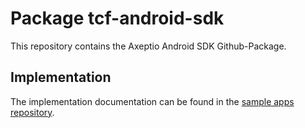 # Package tcf-android-sdk

This repository contains the Axeptio Android SDK Github-Package.

## Implementation

The implementation documentation can be found in the [sample apps repository](https://github.com/axeptio/sample-app-android).